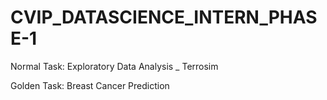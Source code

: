 # CVIP_DATASCIENCE_INTERN_PHASE-1


Normal Task:
Exploratory Data Analysis _ Terrosim

Golden Task:
Breast Cancer Prediction
